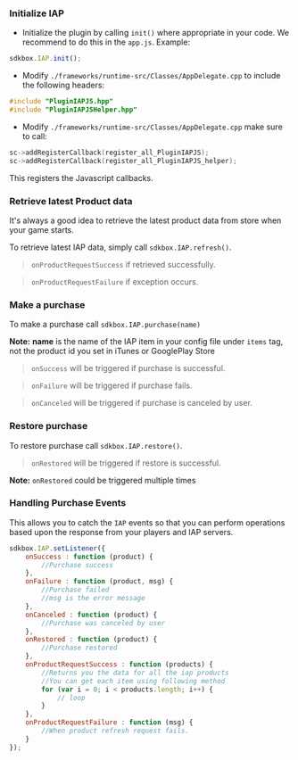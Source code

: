 ### Initialize IAP
* Initialize the plugin by calling `init()` where appropriate in your code. We
recommend to do this in the `app.js`. Example:
```javascript
sdkbox.IAP.init();
```

* Modify `./frameworks/runtime-src/Classes/AppDelegate.cpp` to include the following headers:
```cpp
#include "PluginIAPJS.hpp"
#include "PluginIAPJSHelper.hpp"
```

* Modify `./frameworks/runtime-src/Classes/AppDelegate.cpp` make sure to call:
```cpp
sc->addRegisterCallback(register_all_PluginIAPJS);
sc->addRegisterCallback(register_all_PluginIAPJS_helper);
```
This registers the Javascript callbacks.

### Retrieve latest Product data
It's always a good idea to retrieve the latest product data from store when your game starts.

To retrieve latest IAP data, simply call `sdkbox.IAP.refresh()`.

> `onProductRequestSuccess` if retrieved successfully.

> `onProductRequestFailure` if exception occurs.

### Make a purchase
To make a purchase call `sdkbox.IAP.purchase(name)`

__Note:__ __name__ is the name of the IAP item in your config file under `items` tag, not the product id you set in iTunes or GooglePlay Store

> `onSuccess` will be triggered if purchase is successful.

> `onFailure` will be triggered if purchase fails.

> `onCanceled` will be triggered if purchase is canceled by user.

### Restore purchase
To restore purchase call `sdkbox.IAP.restore()`.

> `onRestored` will be triggered if restore is successful.

__Note:__ `onRestored` could be triggered multiple times

### Handling Purchase Events
This allows you to catch the `IAP` events so that you can perform operations based upon the response from your players and IAP servers.
```Javascript
sdkbox.IAP.setListener({
    onSuccess : function (product) {
        //Purchase success
    },
    onFailure : function (product, msg) {
        //Purchase failed
        //msg is the error message
    },
    onCanceled : function (product) {
        //Purchase was canceled by user
    },
    onRestored : function (product) {
        //Purchase restored
    },
    onProductRequestSuccess : function (products) {
        //Returns you the data for all the iap products
        //You can get each item using following method
        for (var i = 0; i < products.length; i++) {
            // loop
        }
    },
    onProductRequestFailure : function (msg) {
        //When product refresh request fails.
    }
});
```
